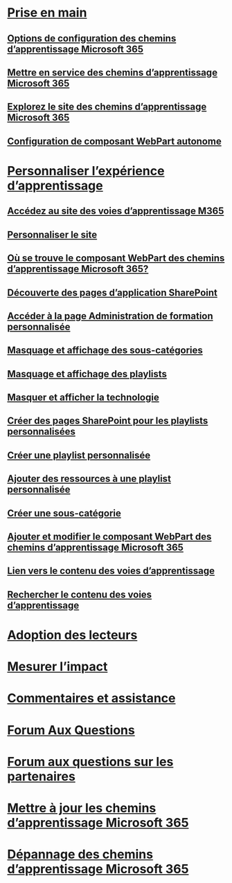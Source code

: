 # [Prise en main](index.md)
## [Options de configuration des chemins d’apprentissage Microsoft 365](custom_setupoptions.md)
## [Mettre en service des chemins d’apprentissage Microsoft 365](custom_provision.md)
## [Explorez le site des chemins d’apprentissage Microsoft 365](custom_exploresite.md)
## [Configuration de composant WebPart autonome](custom_manualsetup.md)
# [Personnaliser l’expérience d’apprentissage](custom_overview.md)
## [Accédez au site des voies d’apprentissage M365](custom_goto.md)
## [Personnaliser le site](custom_edithelp.md)
## [Où se trouve le composant WebPart des chemins d’apprentissage Microsoft 365?](custom_whereiswebpart.md)
## [Découverte des pages d’application SharePoint](custom_apppages.md)
## [Accéder à la page Administration de formation personnalisée](custom_accessadmin.md)
## [Masquage et affichage des sous-catégories](custom_hideshowsub.md)
## [Masquage et affichage des playlists](custom_hideshowplaylists.md)
## [Masquer et afficher la technologie](custom_hideshowtech.md)
## [Créer des pages SharePoint pour les playlists personnalisées](custom_createnewpage.md)
## [Créer une playlist personnalisée](custom_createnewplaylist.md)
## [Ajouter des ressources à une playlist personnalisée](custom_addassets.md)
## [Créer une sous-catégorie](custom_createnewcat.md)
## [Ajouter et modifier le composant WebPart des chemins d’apprentissage Microsoft 365](custom_addwebpart.md)
## [Lien vers le contenu des voies d’apprentissage](custom_linking.md)
## [Rechercher le contenu des voies d’apprentissage](custom_search.md)
# [Adoption des lecteurs](driveadoption.md)
# [Mesurer l’impact](custom_measureimpact.md)
# [Commentaires et assistance](feedback.md)
# [Forum Aux Questions](faq.md)
# [Forum aux questions sur les partenaires](custom_partner.md)
# [Mettre à jour les chemins d’apprentissage Microsoft 365](custom_upgrade.md)
# [Dépannage des chemins d’apprentissage Microsoft 365](custom_troubleshooting.md)